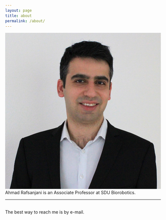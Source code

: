 ```yaml
---
layout: page
title: about
permalink: /about/
---
```


<img class="col one right" src="/img/Ahmad_Rafsanjani.jpg">

<br/>
Ahmad Rafsanjani is an Associate Professor at SDU Biorobotics.


<br/>
<hr/>
<br/>
<span class="contacticon center">
	<a href="mailto:ahmad.rafsanjani@gmail.com"><i class="fa fa-envelope-square"></i></a>
	<a href="https://scholar.google.ca/citations?user=k_glFNkAAAAJ&hl=en" title="googlescholar"><i class="ai ai-google-scholar-square"></i></a>
	<a href="https://orcid.org/0000-0003-4950-2303" target="_blank" title="ORCID"><i class="ai ai-orcid-square"></i></a>
	<a href="https://www.linkedin.com/in/ahmad-rafsanjani-a2a91121/" target="_blank"><i class="fa fa-linkedin-square"></i></a>
	<!-- <a href="http://tumblr.com" target="_blank"><i class="fa fa-tumblr-square"></i></a> -->
	<a href="https://github.com/ahmadrafsanjani" target="_blank"><i class="fa fa-github-square"></i></a>
	<a href="https://twitter.com/rafsanjani84" target="_blank"><i class="fa fa-twitter-square"></i></a>
</span>

<div class="col three caption">
	The best way to reach me is by e-mail.
</div>

